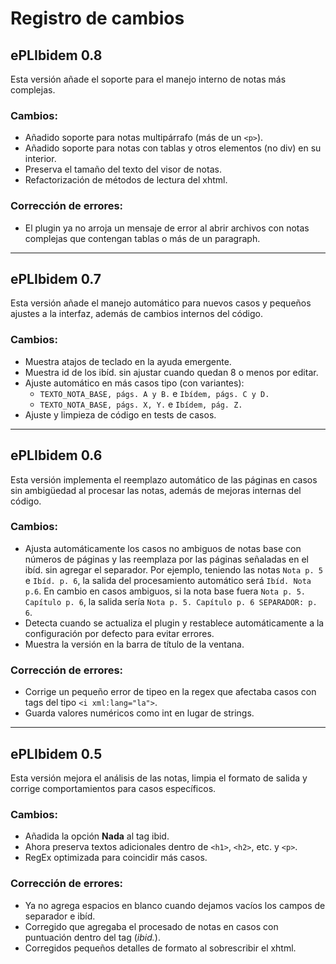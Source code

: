 # Registro de cambios

## ePLIbidem 0.8
Esta versión añade el soporte para el manejo interno de notas más complejas.

### Cambios:
* Añadido soporte para notas multipárrafo (más de un `<p>`).
* Añadido soporte para notas con tablas y otros elementos (no div) en su interior.
* Preserva el tamaño del texto del visor de notas.
* Refactorización de métodos de lectura del xhtml.

### Corrección de errores:
* El plugin ya no arroja un mensaje de error al abrir archivos con notas complejas que contengan tablas o más de un paragraph.
_____________________________

## ePLIbidem 0.7
Esta versión añade el manejo automático para nuevos casos y pequeños ajustes a la interfaz, además de cambios internos del código.

### Cambios:
* Muestra atajos de teclado en la ayuda emergente.
* Muestra id de los ibíd. sin ajustar cuando quedan 8 o menos por editar.
* Ajuste automático en más casos tipo (con variantes):
    - `TEXTO_NOTA_BASE, págs. A y B.` e `Ibídem, págs. C y D.`
    - `TEXTO_NOTA_BASE, págs. X, Y.` e `Ibídem, pág. Z.`
* Ajuste y limpieza de código en tests de casos.
_____________________________

## ePLIbidem 0.6
Esta versión implementa el reemplazo automático de las páginas en casos sin ambigüedad al procesar las notas, además de mejoras internas del código.

### Cambios:
* Ajusta automáticamente los casos no ambiguos de notas base con números de páginas y las reemplaza por las páginas señaladas en el ibíd. sin agregar el separador. Por ejemplo, teniendo las notas `Nota p. 5` e `Ibíd. p. 6`, la salida del procesamiento automático será `Ibíd. Nota p.6`. En cambio en casos ambiguos, si la nota base fuera `Nota p. 5. Capítulo p. 6`, la salida sería `Nota p. 5. Capítulo p. 6 SEPARADOR: p. 6`.
* Detecta cuando se actualiza el plugin y restablece automáticamente a la configuración por defecto para evitar errores.
* Muestra la versión en la barra de título de la ventana.

### Corrección de errores:
* Corrige un pequeño error de tipeo en la regex que afectaba casos con tags del tipo `<i xml:lang="la">`.
* Guarda valores numéricos como int en lugar de strings.

_____________________________

## ePLIbidem 0.5
Esta versión mejora el análisis de las notas, limpia el formato de salida y corrige comportamientos para casos específicos.

### Cambios:
* Añadida la opción **Nada** al tag ibid.
* Ahora preserva textos adicionales dentro de `<h1>`, `<h2>`, etc. y `<p>`.
* RegEx optimizada para coincidir más casos.

### Corrección de errores:
* Ya no agrega espacios en blanco cuando dejamos vacíos los campos de separador e ibíd.
* Corregido </i> que agregaba el procesado de notas en casos con puntuación dentro del tag (<i>ibid.</i>).
* Corregidos pequeños detalles de formato al sobrescribir el xhtml.
